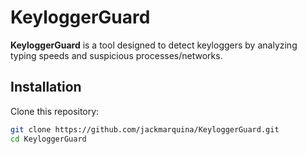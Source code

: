 # KeyloggerGuard

**KeyloggerGuard** is a tool designed to detect keyloggers by analyzing typing speeds and suspicious processes/networks.

## Installation

Clone this repository:

```bash
git clone https://github.com/jackmarquina/KeyloggerGuard.git
cd KeyloggerGuard
